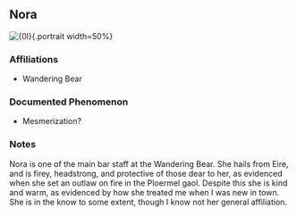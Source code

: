 ## Nora
![{0l}](../blank.png){.portrait width=50%}

### Affiliations
- Wandering Bear

### Documented Phenomenon
- Mesmerization?

### Notes
Nora is one of the main bar staff at the Wandering Bear. She hails from Eire, and is firey, headstrong, and protective of those dear to her, as evidenced when she set an outlaw on fire in the Ploermel gaol. Despite this she is kind and warm, as evidenced by how she treated me when I was new in town. She is in the know to some extent, though I know not her general affiliation.
